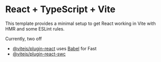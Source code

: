 # React + TypeScript + Vite

This template provides a minimal setup to get React working in Vite with HMR and some ESLint rules.

Currently, two off
- [@vitejs/plugin-react](https://github.com/vitejs/vite-plugin-react/blob/main/packages/plugin-react/README.md) uses [Babel](https://babeljs.io/) for Fast 
- [@vitejs/plugin-react-swc](https://github.com/vitejs/vite-plugin-react-swc) 


